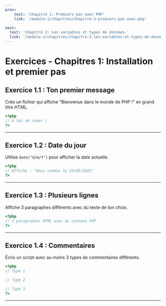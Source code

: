 ```yaml
---
prev: 
    text: 'Chapitre 1: Premiers pas avec PHP'
    link: '/module-1/chapitres/chapitre-1-premiers-pas-avec-php'

next:
  text: 'Chapitre 2: Les variables et types de données.'
  link: '/module-1/chapitres/chapitre-2-les-variables-et-types-de-donnees'
---
```


# Exercices - Chapitres 1: Installation et premier pas

## Exercice 1.1 : Ton premier message
Crée un fichier qui affiche "Bienvenue dans le monde de PHP !" en grand titre HTML.

```php
<?php
// À toi de coder !
?>
```

---

## Exercice 1.2 : Date du jour
Utilise `date("d/m/Y")` pour afficher la date actuelle.

```php
<?php
// Affiche : "Nous sommes le 29/09/2025"
?>
```

---

## Exercice 1.3 : Plusieurs lignes
Affiche 3 paragraphes différents avec du texte de ton choix.

```php
<?php
// 3 paragraphes HTML avec du contenu PHP
?>
```

---

## Exercice 1.4 : Commentaires
Écris un script avec au moins 3 types de commentaires différents.

```php
<?php
// Type 1

// Type 2

// Type 3
?>
```

---